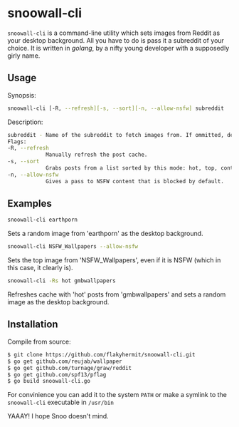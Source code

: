 # snoowall-cli

`snoowall-cli` is a command-line utility which sets images from Reddit as your desktop background. All you have to do is pass it a subreddit of your choice. It is written in *golang*, by a nifty young developer with a supposedly girly name.

## Usage

Synopsis:
```bash
snoowall-cli [-R, --refresh][-s, --sort][-n, --allow-nsfw] subreddit
```

Description: 
```bash
subreddit - Name of the subreddit to fetch images from. If ommitted, defaults to 'wallpaper'.
Flags:            
-R, --refresh
            Manually refresh the post cache.
-s, --sort 
            Grabs posts from a list sorted by this mode: hot, top, controversial, new, best.
-n, --allow-nsfw
            Gives a pass to NSFW content that is blocked by default.

```



## Examples

```bash
snoowall-cli earthporn 
```
Sets a random image from 'earthporn' as the desktop background.
```bash
snoowall-cli NSFW_Wallpapers --allow-nsfw 
```
Sets the top image from 'NSFW_Wallpapers', even if it is NSFW (which in this case, it clearly is).
```bash
snoowall-cli -Rs hot gmbwallpapers
```
Refreshes cache with 'hot' posts from 'gmbwallpapers' and sets a random image as the desktop background.  

## Installation

Compile from source:
```bash
$ git clone https://github.com/flakyhermit/snoowall-cli.git
$ go get github.com/reujab/wallpaper
$ go get github.com/turnage/graw/reddit
$ go get github.com/spf13/pflag
$ go build snoowall-cli.go
```
For convinience you can add it to the system `PATH` or make a symlink to the `snoowall-cli` executable in `/usr/bin`

YAAAY! I hope Snoo doesn't mind.

